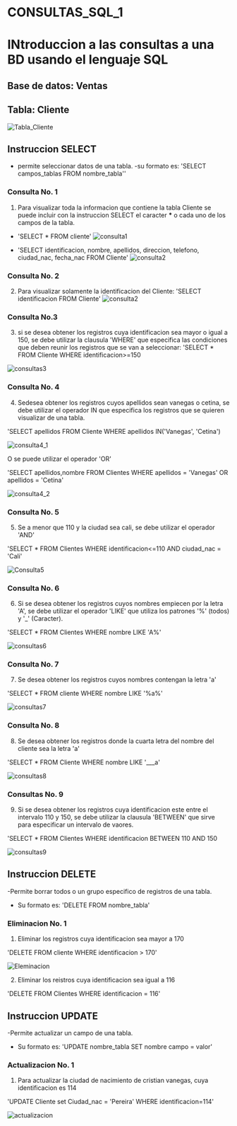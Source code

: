 # CONSULTAS_SQL_1
# INtroduccion a las consultas a una BD usando el lenguaje SQL 

## Base de datos: Ventas 
## Tabla: Cliente 

![Tabla_Cliente](./img/Tabla.Cliente.png)

## Instruccion SELECT
- permite seleccionar datos de una tabla.
-su formato es: 'SELECT campos_tablas FROM nombre_tabla''

### Consulta No. 1
1. Para visualizar toda la informacion que contiene la tabla Cliente se puede incluir con la instruccion SELECT el caracter **\*** o cada uno de los campos de la tabla.

- 'SELECT * FROM cliente'
![consulta1](./img/consulta_1_.png "consulta 1 - 1")

- 'SELECT identificacion, nombre, apellidos, direccion, telefono, ciudad_nac, fecha_nac FROM Cliente'
![consulta2](./img/consulta1_2.png "Consulta 1 - 2")

### Consulta No. 2

2. Para visualizar solamente la identificacion del Cliente: 'SELECT identificacion FROM Cliente'
![consulta2](./img/3.png)

### Consulta No.3

3. si se desea obtener los registros cuya identificacion sea mayor o igual a 150, se debe utilizar la clausula 'WHERE' que especifica las condiciones que deben reunir los registros que se van a seleccionar: 'SELECT * FROM Cliente WHERE identificacion>=150

![consultas3](./img/consulta3.png)

### Consulta No. 4 

4. Sedesea obtener los registros cuyos apellidos sean vanegas o cetina, se debe utilizar el operador IN que especifica los registros que se quieren visualizar de una tabla.

'SELECT apellidos FROM Cliente WHERE apellidos IN('Vanegas', 'Cetina')

![consulta4_1](./img/4%20(1).png)

O se puede utilizar el operador 'OR'

'SELECT apellidos,nombre FROM Clientes WHERE apellidos = 'Vanegas' OR apellidos = 'Cetina'

![consulta4_2](./img/consulta4_2.png)

### Consulta No. 5

5. Se a menor que 110 y la ciudad sea cali, se debe utilizar el operador 'AND' 

'SELECT * FROM Clientes WHERE identificacion<=110 AND ciudad_nac = 'Cali'

![Consulta5](./img/Consulta5.png)

### Consulta No. 6 

6. Si se desea obtener los registros cuyos nombres empiecen por la letra 'A', se debe utilizar el operador 'LIKE' que utiliza los patrones '%' (todos) y '_' (Caracter).

'SELECT * FROM Clientes WHERE nombre LIKE 'A%'

![consultas6](./img/6%20(1).png)

### Consulta No. 7

7. Se desea obtener los registros cuyos nombres contengan la letra 'a'

'SELECT * FROM cliente WHERE nombre LIKE '%a%'

![consultas7](./img/7%20(1).png)

### Consulta No. 8

8. Se desea obtener los registros donde la cuarta letra del nombre del cliente sea la letra 'a' 

'SELECT * FROM Cliente WHERE nombre LIKE '___a'

![consultas8](./img/8%20(1).png)

### Consultas No. 9 

9. Si se desea obtener los registros cuya identificacion este entre el intervalo 110 y 150, se debe utilizar la clausula 'BETWEEN' que sirve para especificar un intervalo de vaores.

'SELECT * FROM Clientes WHERE identificacion BETWEEN 110 AND 150

![consultas9](./img/9%20(1).png)

## Instruccion DELETE
-Permite borrar todos o un grupo especifico de registros de una tabla.
- Su formato es: 'DELETE FROM nombre_tabla'

### Eliminacion No. 1

1. Eliminar los registros cuya identificacion sea mayor a 170

'DELETE FROM cliente WHERE identificacion > 170'

![Eleminacion](./img/Delete.png)

2. Eliminar los reistros cuya identificacion sea igual a 116

'DELETE FROM Clientes WHERE identificacion = 116'

## Instruccion UPDATE
-Permite actualizar un campo de una tabla.
- Su formato es: 'UPDATE nombre_tabla SET nombre campo = valor'

### Actualizacion No. 1

1. Para actualizar la ciudad de nacimiento de cristian vanegas, cuya identificacion es 114

'UPDATE Cliente set Ciudad_nac = 'Pereira' WHERE identificacion=114'

![actualizacion](./img/actualisacon.png)
